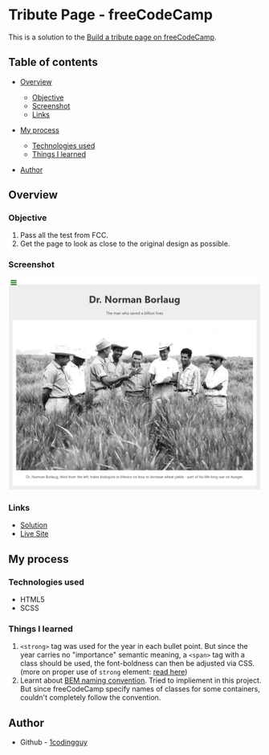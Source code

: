 # Tribute Page - freeCodeCamp

This is a solution to the [Build a tribute page on freeCodeCamp](https://www.freecodecamp.org/learn/responsive-web-design/responsive-web-design-projects/build-a-tribute-page).

## Table of contents

- [Overview](#overview)
  - [Objective](#objective)
  - [Screenshot](#screenshot)
  - [Links](#links)
- [My process](#my-process)

  - [Technologies used](#technologies-used)
  - [Things I learned](#things-i-learned)

- [Author](#author)

## Overview

### Objective

1. Pass all the test from FCC.
2. Get the page to look as close to the original design as possible.

### Screenshot

![Something](./ScreenClip.png)

### Links

- [Solution](https://github.com/1codingguy/fcc-responsive-projects/blob/main/build-a-tribute-page/index.html)
- [Live Site](https://1codingguy.github.io/fcc-responsive-projects/build-a-tribute-page/)

## My process

### Technologies used

- HTML5
- SCSS

### Things I learned

1. `<strong>` tag was used for the year in each bullet point. But since the year carries no "importance" semantic meaning, a `<span>` tag with a class should be used, the font-boldness can then be adjusted via CSS. (more on proper use of `strong` element: [read here](https://html.com/tags/strong/))
2. Learnt about [BEM naming convention](http://getbem.com/naming/). Tried to impliement in this project. But since freeCodeCamp specify names of classes for some containers, couldn't completely follow the convention.

## Author

- Github - [1codingguy](https://github.com/1codingguy)
